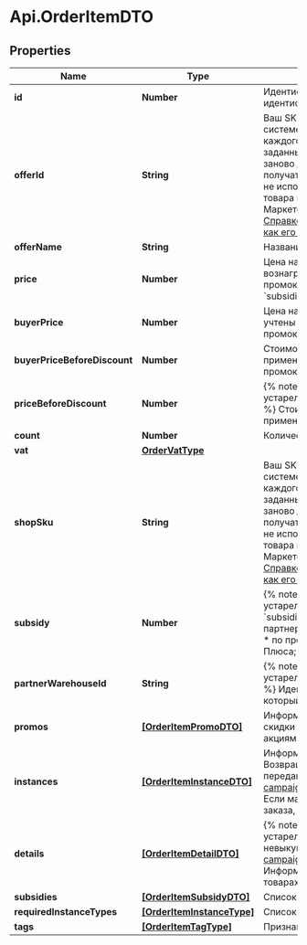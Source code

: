 # Api.OrderItemDTO

## Properties

Name | Type | Description | Notes
------------ | ------------- | ------------- | -------------
**id** | **Number** | Идентификатор товара в заказе.  Позволяет идентифицировать товар в рамках данного заказа.  | 
**offerId** | **String** | Ваш SKU — идентификатор товара в вашей системе.  Правила использования SKU:  * У каждого товара SKU должен быть свой.  * Уже заданный SKU нельзя освободить и использовать заново для другого товара. Каждый товар должен получать новый идентификатор, до того никогда не использовавшийся в вашем каталоге.  SKU товара можно изменить в кабинете продавца на Маркете. О том, как это сделать, читайте [в Справке Маркета для продавцов](https://yandex.ru/support2/marketplace/ru/assortment/operations/edit-sku).  [Что такое SKU и как его назначать](https://yandex.ru/support/marketplace/assortment/add/index.html#fields)  | 
**offerName** | **String** | Название товара. | 
**price** | **Number** | Цена на товар в валюте заказа без учета вознаграждения партнеру за скидки по промокодам, купонам и акциям (параметр &#x60;subsidies&#x60;).  | 
**buyerPrice** | **Number** | Цена на товар в валюте покупателя. В цене уже учтены скидки по:  * акциям; * купонам; * промокодам.  | 
**buyerPriceBeforeDiscount** | **Number** | Стоимость товара в валюте покупателя до применения скидок по:  * акциям; * купонам; * промокодам.  | 
**priceBeforeDiscount** | **Number** | {% note warning \&quot;Этот параметр устарел\&quot; %}  Не используйте его.  {% endnote %}  Стоимость товара в валюте магазина до применения скидок.  | [optional] 
**count** | **Number** | Количество единиц товара. | 
**vat** | [**OrderVatType**](OrderVatType.md) |  | 
**shopSku** | **String** | Ваш SKU — идентификатор товара в вашей системе.  Правила использования SKU:  * У каждого товара SKU должен быть свой.  * Уже заданный SKU нельзя освободить и использовать заново для другого товара. Каждый товар должен получать новый идентификатор, до того никогда не использовавшийся в вашем каталоге.  SKU товара можно изменить в кабинете продавца на Маркете. О том, как это сделать, читайте [в Справке Маркета для продавцов](https://yandex.ru/support2/marketplace/ru/assortment/operations/edit-sku).  [Что такое SKU и как его назначать](https://yandex.ru/support/marketplace/assortment/add/index.html#fields)  | [optional] 
**subsidy** | **Number** | {% note warning \&quot;Этот параметр устарел\&quot; %}  Вместо него используйте &#x60;subsidies&#x60;.  {% endnote %}  Общее вознаграждение партнеру за DBS-доставку и все скидки на товар:  * по промокодам; * по купонам; * по баллам Плюса; * по акциям.  | [optional] 
**partnerWarehouseId** | **String** | {% note warning \&quot;Этот параметр устарел\&quot; %}  Не используйте его.  {% endnote %}  Идентификатор склада в системе партнера, на который сформирован заказ.  | [optional] 
**promos** | [**[OrderItemPromoDTO]**](OrderItemPromoDTO.md) | Информация о вознаграждениях партнеру за скидки на товар по промокодам, купонам и акциям. | [optional] 
**instances** | [**[OrderItemInstanceDTO]**](OrderItemInstanceDTO.md) | Информация о маркировке единиц товара.  Возвращаются данные для маркировки, переданные в запросе [PUT campaigns/{campaignId}/orders/{orderId}/identifiers](../../reference/orders/provideOrderItemIdentifiers.md).  Если магазин еще не передавал коды для этого заказа, &#x60;instances&#x60; отсутствует.  | [optional] 
**details** | [**[OrderItemDetailDTO]**](OrderItemDetailDTO.md) | {% note warning \&quot;Этот параметр устарел\&quot; %}  Для получения информации о невыкупах и возвратах используйте [GET campaigns/{campaignId}/returns](../../reference/orders/getReturns.md).  {% endnote %}  Информация о невыкупленных или возвращенных товарах в заказе.  | [optional] 
**subsidies** | [**[OrderItemSubsidyDTO]**](OrderItemSubsidyDTO.md) | Список субсидий по типам. | [optional] 
**requiredInstanceTypes** | [**[OrderItemInstanceType]**](OrderItemInstanceType.md) | Список необходимых маркировок товара. | [optional] 
**tags** | [**[OrderItemTagType]**](OrderItemTagType.md) | Признаки товара. | [optional] 


